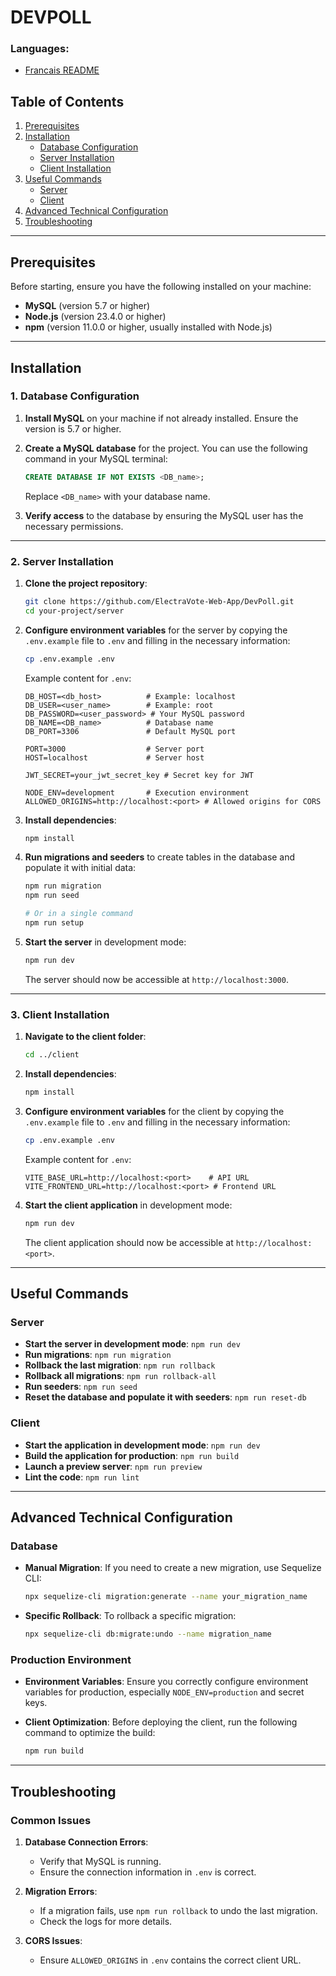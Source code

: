 # DEVPOLL

### Languages:
* [Francais README](./README.md)

## Table of Contents

1. [Prerequisites](#prerequisites)
2. [Installation](#installation)
   - [Database Configuration](#1-database-configuration)
   - [Server Installation](#2-server-installation)
   - [Client Installation](#3-client-installation)
3. [Useful Commands](#useful-commands)
   - [Server](#server)
   - [Client](#client)
4. [Advanced Technical Configuration](#advanced-technical-configuration)
5. [Troubleshooting](#troubleshooting)

---

## Prerequisites

Before starting, ensure you have the following installed on your machine:

- **MySQL** (version 5.7 or higher)
- **Node.js** (version 23.4.0 or higher)
- **npm** (version 11.0.0 or higher, usually installed with Node.js)

---

## Installation

### 1. Database Configuration

1. **Install MySQL** on your machine if not already installed. Ensure the version is 5.7 or higher.
2. **Create a MySQL database** for the project. You can use the following command in your MySQL terminal:

   ```sql
   CREATE DATABASE IF NOT EXISTS <DB_name>;
   ```

   Replace `<DB_name>` with your database name.

3. **Verify access** to the database by ensuring the MySQL user has the necessary permissions.

---

### 2. Server Installation

1. **Clone the project repository**:

   ```bash
   git clone https://github.com/ElectraVote-Web-App/DevPoll.git
   cd your-project/server
   ```

2. **Configure environment variables** for the server by copying the `.env.example` file to `.env` and filling in the necessary information:

   ```bash
   cp .env.example .env
   ```

   Example content for `.env`:

   ```env
   DB_HOST=<db_host>          # Example: localhost
   DB_USER=<user_name>        # Example: root
   DB_PASSWORD=<user_password> # Your MySQL password
   DB_NAME=<DB_name>          # Database name
   DB_PORT=3306               # Default MySQL port

   PORT=3000                  # Server port
   HOST=localhost             # Server host

   JWT_SECRET=your_jwt_secret_key # Secret key for JWT

   NODE_ENV=development       # Execution environment
   ALLOWED_ORIGINS=http://localhost:<port> # Allowed origins for CORS
   ```

3. **Install dependencies**:

   ```bash
   npm install
   ```

4. **Run migrations and seeders** to create tables in the database and populate it with initial data:

   ```bash
   npm run migration
   npm run seed

   # Or in a single command
   npm run setup
   ```

5. **Start the server** in development mode:

   ```bash
   npm run dev
   ```

   The server should now be accessible at `http://localhost:3000`.

---

### 3. Client Installation

1. **Navigate to the client folder**:

   ```bash
   cd ../client
   ```

2. **Install dependencies**:

   ```bash
   npm install
   ```

3. **Configure environment variables** for the client by copying the `.env.example` file to `.env` and filling in the necessary information:

   ```bash
   cp .env.example .env
   ```

   Example content for `.env`:

   ```env
   VITE_BASE_URL=http://localhost:<port>    # API URL
   VITE_FRONTEND_URL=http://localhost:<port> # Frontend URL
   ```

4. **Start the client application** in development mode:

   ```bash
   npm run dev
   ```

   The client application should now be accessible at `http://localhost:<port>`.

---

## Useful Commands

### Server

- **Start the server in development mode**: `npm run dev`
- **Run migrations**: `npm run migration`
- **Rollback the last migration**: `npm run rollback`
- **Rollback all migrations**: `npm run rollback-all`
- **Run seeders**: `npm run seed`
- **Reset the database and populate it with seeders**: `npm run reset-db`

### Client

- **Start the application in development mode**: `npm run dev`
- **Build the application for production**: `npm run build`
- **Launch a preview server**: `npm run preview`
- **Lint the code**: `npm run lint`

---

## Advanced Technical Configuration

### Database

- **Manual Migration**: If you need to create a new migration, use Sequelize CLI:
  ```bash
  npx sequelize-cli migration:generate --name your_migration_name
  ```

- **Specific Rollback**: To rollback a specific migration:
  ```bash
  npx sequelize-cli db:migrate:undo --name migration_name
  ```

### Production Environment

- **Environment Variables**: Ensure you correctly configure environment variables for production, especially `NODE_ENV=production` and secret keys.

- **Client Optimization**: Before deploying the client, run the following command to optimize the build:
  ```bash
  npm run build
  ```

---

## Troubleshooting

### Common Issues

1. **Database Connection Errors**:
   - Verify that MySQL is running.
   - Ensure the connection information in `.env` is correct.

2. **Migration Errors**:
   - If a migration fails, use `npm run rollback` to undo the last migration.
   - Check the logs for more details.

3. **CORS Issues**:
   - Ensure `ALLOWED_ORIGINS` in `.env` contains the correct client URL.